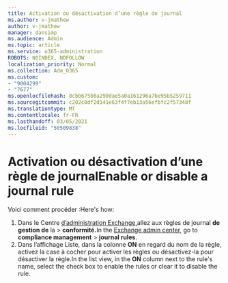 ```yaml
---
title: Activation ou désactivation d’une règle de journal
ms.author: v-jmathew
author: v-jmathew
manager: dansimp
ms.audience: Admin
ms.topic: article
ms.service: o365-administration
ROBOTS: NOINDEX, NOFOLLOW
localization_priority: Normal
ms.collection: Adm_O365
ms.custom:
- "9004299"
- "7677"
ms.openlocfilehash: 8cbb675b8a290dae5a0a161296a7be95b5259711
ms.sourcegitcommit: c202c0df2d141e63f4f7eb13a56efbfc2f57348f
ms.translationtype: MT
ms.contentlocale: fr-FR
ms.lasthandoff: 03/05/2021
ms.locfileid: "50509838"
---
```

# <a name="enable-or-disable-a-journal-rule"></a><span data-ttu-id="d73cb-102">Activation ou désactivation d’une règle de journal</span><span class="sxs-lookup"><span data-stu-id="d73cb-102">Enable or disable a journal rule</span></span>

<span data-ttu-id="d73cb-103">Voici comment procéder :</span><span class="sxs-lookup"><span data-stu-id="d73cb-103">Here's how:</span></span>

1. <span data-ttu-id="d73cb-104">Dans le Centre [d’administration Exchange,](https://go.microsoft.com/fwlink/p/?linkid=2059104)allez aux règles de journal **de gestion de** la  >  **conformité.**</span><span class="sxs-lookup"><span data-stu-id="d73cb-104">In the [Exchange admin center](https://go.microsoft.com/fwlink/p/?linkid=2059104), go to **compliance management** > **journal rules**.</span></span>
2. <span data-ttu-id="d73cb-105">Dans l’affichage Liste, dans la colonne **ON** en regard du nom de la règle, activez la case à cocher pour activer les règles ou désactivez-la pour désactiver la règle.</span><span class="sxs-lookup"><span data-stu-id="d73cb-105">In the list view, in the **ON** column next to the rule's name, select the check box to enable the rules or clear it to disable the rule.</span></span>
